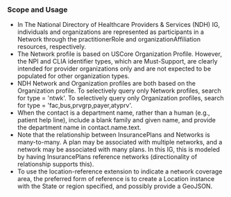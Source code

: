 ### Scope and Usage
- In The National Directory of Healthcare Providers & Services (NDH) IG,  individuals and organizations are represented as participants in a Network through the practitionerRole and organizationAffiliation resources, respectively.
- The Network profile is based on USCore Organization Profile. However, the NPI and CLIA identifier types, which are Must-Support, are clearly intended for provider organizations only and are not expected to be populated for other organization types.
- NDH Network and Organization profiles are both based on the Organization profile. To selectively query only Network profiles, search for type = 'ntwk'. To selectively query only Organization profiles, search for type = 'fac,bus,prvgrp,payer,atyprv'.
- When the contact is a department name, rather than a human (e.g., patient help line), include a blank family and given name, and provide the department name in contact.name.text.
- Note that the relationship between InsurancePlans and Networks is many-to-many. A plan may be associated with multiple networks, and a network may be associated with many plans. In this IG, this is modeled by having InsurancePlans reference networks (directionality of relationship supports this).
- To use the location-reference extension to indicate a network coverage area, the preferred form of reference is to create a Location instance with the State or region specified, and possibly provide a GeoJSON.
